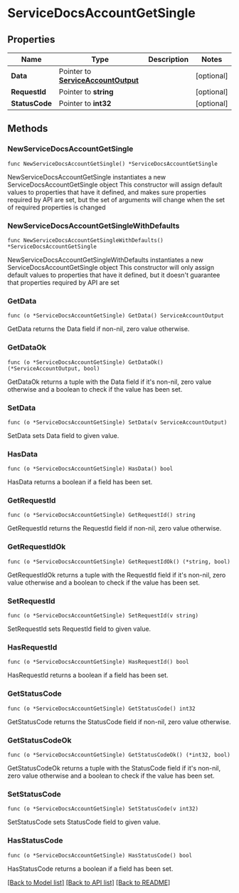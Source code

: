 # ServiceDocsAccountGetSingle

## Properties

Name | Type | Description | Notes
------------ | ------------- | ------------- | -------------
**Data** | Pointer to [**ServiceAccountOutput**](ServiceAccountOutput.md) |  | [optional] 
**RequestId** | Pointer to **string** |  | [optional] 
**StatusCode** | Pointer to **int32** |  | [optional] 

## Methods

### NewServiceDocsAccountGetSingle

`func NewServiceDocsAccountGetSingle() *ServiceDocsAccountGetSingle`

NewServiceDocsAccountGetSingle instantiates a new ServiceDocsAccountGetSingle object
This constructor will assign default values to properties that have it defined,
and makes sure properties required by API are set, but the set of arguments
will change when the set of required properties is changed

### NewServiceDocsAccountGetSingleWithDefaults

`func NewServiceDocsAccountGetSingleWithDefaults() *ServiceDocsAccountGetSingle`

NewServiceDocsAccountGetSingleWithDefaults instantiates a new ServiceDocsAccountGetSingle object
This constructor will only assign default values to properties that have it defined,
but it doesn't guarantee that properties required by API are set

### GetData

`func (o *ServiceDocsAccountGetSingle) GetData() ServiceAccountOutput`

GetData returns the Data field if non-nil, zero value otherwise.

### GetDataOk

`func (o *ServiceDocsAccountGetSingle) GetDataOk() (*ServiceAccountOutput, bool)`

GetDataOk returns a tuple with the Data field if it's non-nil, zero value otherwise
and a boolean to check if the value has been set.

### SetData

`func (o *ServiceDocsAccountGetSingle) SetData(v ServiceAccountOutput)`

SetData sets Data field to given value.

### HasData

`func (o *ServiceDocsAccountGetSingle) HasData() bool`

HasData returns a boolean if a field has been set.

### GetRequestId

`func (o *ServiceDocsAccountGetSingle) GetRequestId() string`

GetRequestId returns the RequestId field if non-nil, zero value otherwise.

### GetRequestIdOk

`func (o *ServiceDocsAccountGetSingle) GetRequestIdOk() (*string, bool)`

GetRequestIdOk returns a tuple with the RequestId field if it's non-nil, zero value otherwise
and a boolean to check if the value has been set.

### SetRequestId

`func (o *ServiceDocsAccountGetSingle) SetRequestId(v string)`

SetRequestId sets RequestId field to given value.

### HasRequestId

`func (o *ServiceDocsAccountGetSingle) HasRequestId() bool`

HasRequestId returns a boolean if a field has been set.

### GetStatusCode

`func (o *ServiceDocsAccountGetSingle) GetStatusCode() int32`

GetStatusCode returns the StatusCode field if non-nil, zero value otherwise.

### GetStatusCodeOk

`func (o *ServiceDocsAccountGetSingle) GetStatusCodeOk() (*int32, bool)`

GetStatusCodeOk returns a tuple with the StatusCode field if it's non-nil, zero value otherwise
and a boolean to check if the value has been set.

### SetStatusCode

`func (o *ServiceDocsAccountGetSingle) SetStatusCode(v int32)`

SetStatusCode sets StatusCode field to given value.

### HasStatusCode

`func (o *ServiceDocsAccountGetSingle) HasStatusCode() bool`

HasStatusCode returns a boolean if a field has been set.


[[Back to Model list]](../README.md#documentation-for-models) [[Back to API list]](../README.md#documentation-for-api-endpoints) [[Back to README]](../README.md)


